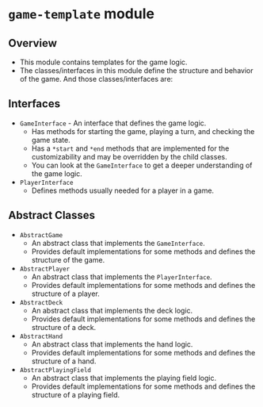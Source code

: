 # `game-template` module

## Overview

- This module contains templates for the game logic.
- The classes/interfaces in this module define the structure and behavior of the game. And those classes/interfaces are:

## Interfaces
- `GameInterface` - An interface that defines the game logic.
  - Has methods for starting the game, playing a turn, and checking the game state.
  - Has a `*start` and `*end` methods that are implemented for the customizability and may be overridden by the child classes.
  - You can look at the `GameInterface` to get a deeper understanding of the game logic.
- `PlayerInterface`
  - Defines methods usually needed for a player in a game.

## Abstract Classes
- `AbstractGame` 
  - An abstract class that implements the `GameInterface`.
  - Provides default implementations for some methods and defines the structure of the game.
- `AbstractPlayer` 
  - An abstract class that implements the `PlayerInterface`.
  - Provides default implementations for some methods and defines the structure of a player.
- `AbstractDeck` 
  - An abstract class that implements the deck logic.
  - Provides default implementations for some methods and defines the structure of a deck.
- `AbstractHand` 
  - An abstract class that implements the hand logic.
  - Provides default implementations for some methods and defines the structure of a hand.
- `AbstractPlayingField`
  - An abstract class that implements the playing field logic.
  - Provides default implementations for some methods and defines the structure of a playing field.